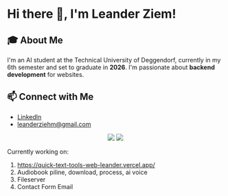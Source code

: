 # Hi there 👋, I'm Leander Ziem!

## 🎓 About Me
I'm an AI student at the Technical University of Deggendorf, currently in my 6th semester and set to graduate in **2026**. I'm passionate about **backend development** for websites.
## 📫 Connect with Me
- [LinkedIn](https://www.linkedin.com/in/leanderziehm333/)
- leanderziehm@gmail.com

<div align="center">

  <!-- Donut Vertical Layout -->
  <img src="https://github-readme-stats.vercel.app/api/top-langs/?username=leanderziehm&layout=donut-vertical&theme=tokyonight" />

  <!-- Normal Layout -->
  <img src="https://github-readme-stats.vercel.app/api/top-langs/?username=leanderziehm&theme=tokyonight" />

</div>

Currently working on:
1. https://quick-text-tools-web-leander.vercel.app/
2. Audiobook piline, download, process, ai voice
3. Fileserver
4. Contact Form Email
